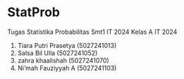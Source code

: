 # StatProb
Tugas Statistika Probabilitas Smt1 IT 2024
Kelas A IT 2024
1)	Tiara Putri Prasetya (5027241013)
2)	Salsa Bil Ulla (5027241052)
3)	zahra khaalishah (5027241070)
4)	Ni’mah Fauziyyah A (5027241103)
